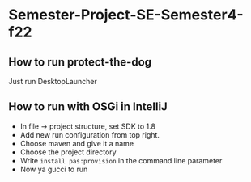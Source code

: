 # Semester-Project-SE-Semester4-f22

## How to run protect-the-dog
Just run DesktopLauncher

## How to run with OSGi in IntelliJ
- In file -> project structure, set SDK to 1.8
- Add new run configuration from top right.
- Choose maven and give it a name
- Choose the project directory 
- Write `install pas:provision` in the command line parameter
- Now ya gucci to run

